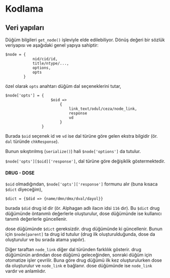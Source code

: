 # Kodlama

## Veri yapıları

Düğüm bilgileri `get_node()` işleviyle elde edilebiliyor. Dönüş değeri bir sözlük
veriyapısı ve aşağıdaki genel yapıya sahiptir:

	$node = {
				nid/cid/id,
				title/ntype/...,
				options,
				opts
			}

özel olarak `opts` anahtarı düğüm dal seçeneklerini tutar,

	$node['opts'] = {
						$oid =>
							{
								link_text/odul/ceza/node_link,
								response
								vd
							}
					}

Burada `$oid` seçenek id ve `vd` ise dal türüne göre gelen ekstra bilgidir (ör. `dal` türünde
`chkResponse`).

Bunun sıkıştırılmış (`serialize()`) hali `$node['options']` da tutulur.

`$node['opts'][$oid]['response']`, dal türüne göre değişiklik göstermektedir.

#### DRUG - DOSE

`$oid` olmadığından, `$node['opts']['response']` formunu alır (buna kısaca `$dict` diyeceğim),

	$dict = {$did => {name/dmn/dmx/dval/dayol}}

burada `$did` drug id dir (ör. Alphagan adlı ilacın idsi `116` dır). Bu `$dict` drug düğümünde 
öntanımlı değerlerle oluşturulur, dose düğümünde ise kullanıcı tanımlı değerlerle güncellenir.

dose düğümünde `$dict` gereksizdir. drug düğümünde ki güncellenir. Bunun için `$node[parent]` ta
drug id tutulur (drug ilk oluşturulduğunda, dose da oluşturulur ve bu sırada atama yapılır).

Diğer taraftan `node_link` diğer dal türünden farklılık gösterir. drug düğümünün ardından dose
düğümü geleceğinden, sonraki düğüm için otomatize işler çevrilir. Buna göre drug düğümü ilk kez 
oluşturulurken dose da oluşturulur ve `node_link` e bağlanır. dose düğümünde ise `node_link` 
vardır ve anlamlıdır.
